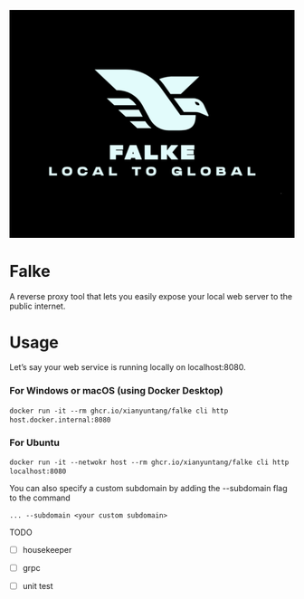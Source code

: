 ![Logo](./assets/logo.png)

# Falke

A reverse proxy tool that lets you easily expose your local web server to the public internet.

# Usage

Let’s say your web service is running locally on localhost:8080.

### For Windows or macOS (using Docker Desktop)

```shell
docker run -it --rm ghcr.io/xianyuntang/falke cli http host.docker.internal:8080
```

### For Ubuntu

```shell
docker run -it --netwokr host --rm ghcr.io/xianyuntang/falke cli http localhost:8080
```

You can also specify a custom subdomain by adding the --subdomain flag to the command

```shell
... --subdomain <your custom subdomain>
```

TODO

- [ ] housekeeper
- [ ] grpc
- [ ] unit test

